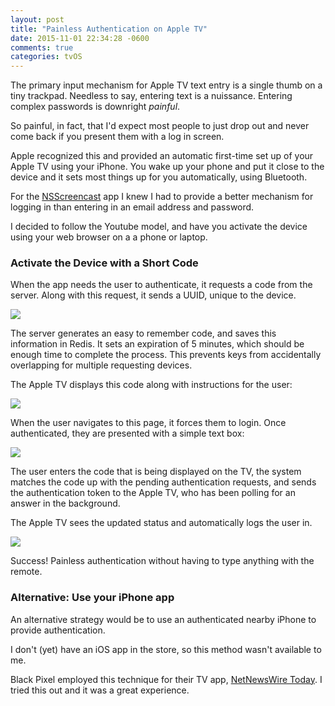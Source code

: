 ```yaml
---
layout: post
title: "Painless Authentication on Apple TV"
date: 2015-11-01 22:34:28 -0600
comments: true
categories: tvOS
---
```


The primary input mechanism for Apple TV text entry is a single thumb on a tiny trackpad. Needless to say, entering text is a nuissance. Entering complex passwords is downright _painful_. 

So painful, in fact, that I'd expect most people to just drop out and never come back if you present them with a log in screen.

<!-- more -->

Apple recognized this and provided an automatic first-time set up of your Apple TV using your iPhone. You wake up your phone and put it close to the device and it sets most things up for you automatically, using Bluetooth.

For the [NSScreencast](http://nsscreencast.com) app I knew I had to provide a better mechanism for logging in than entering in an email address and password.

I decided to follow the Youtube model, and have you activate the device using your web browser on a a phone or laptop.

### Activate the Device with a Short Code

When the app needs the user to authenticate, it requests a code from the server. Along with this request, it sends a UUID, unique to the device.

![](/images/nsstvlogin1.jpg)

The server generates an easy to remember code, and saves this information in Redis. It sets an expiration of 5 minutes, which should be enough time to complete the process. This prevents keys from accidentally overlapping for multiple requesting devices.

The Apple TV displays this code along with instructions for the user:

![](/images/nsstvlogin2.jpg)

When the user navigates to this page, it forces them to login. Once authenticated, they are presented with a simple text box:

![](/images/nsstvlogin3.jpg)

The user enters the code that is being displayed on the TV, the system matches the code up with the pending authentication requests, and sends the authentication token to the Apple TV, who has been polling for an answer in the background.

The Apple TV sees the updated status and automatically logs the user in.

![](/images/nsstvlogin4.jpg)

Success! Painless authentication without having to type anything with the remote.

### Alternative: Use your iPhone app

An alternative strategy would be to use an authenticated nearby iPhone to provide authentication. 

I don't (yet) have an iOS app in the store, so this method wasn't available to me.

Black Pixel employed this technique for their TV app, [NetNewsWire Today](http://netnewswireapp.com/tv/). I tried this out and it was a great experience.
